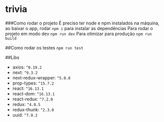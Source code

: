 # trivia

###Como rodar o projeto
É preciso ter node e npm instalados na máquina, ao baixar o app, rodar ``npm i`` para instalar as dependências
Para rodar o projeto em modo dev ``npm run dev``
Para otimizar para produção ``npm run build``

##Como rodar os testes
``npm run test``

##Libs

- axios: ``^0.19.2``
- next: ``^9.3.2``
- next-redux-wrapper: ``^5.0.0``
- prop-types: ``^15.7.2``
- react: ``^16.13.1``
- react-dom: ``^16.13.1``
- react-redux: ``^7.2.0``
- redux: ``^4.0.5``
- redux-thunk: ``^2.3.0``
- uuid: ``^7.0.2``